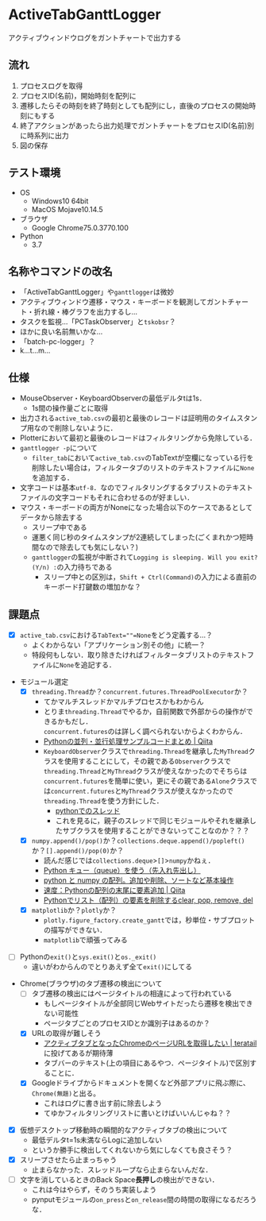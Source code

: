 # ActiveTabGanttLogger
アクティブウィンドウログをガントチャートで出力する

## 流れ
1. プロセスログを取得
2. プロセスID(名前)，開始時刻を配列に
3. 遷移したらその時刻を終了時刻としても配列にし，直後のプロセスの開始時刻にもする
4. 終了アクションがあったら出力処理でガントチャートをプロセスID(名前)別に時系列に出力
5. 図の保存

## テスト環境
- OS
    - Windows10 64bit
    - MacOS Mojave10.14.5
- ブラウザ
    - Google Chrome75.0.3770.100
- Python
    - 3.7

## 名称やコマンドの改名
- 「ActiveTabGanttLogger」や`ganttlogger`は微妙
- アクティブウィンドウ遷移・マウス・キーボードを観測してガントチャート・折れ線・棒グラフを出力するし…
- タスクを監視…「PCTaskObserver」と`tskobsr`？
- ほかに良い名前無いかな…
- 「batch-pc-logger」？
- k...t...m...

## 仕様
- MouseObserver・KeyboardObserverの最低デルタtは1s．
    - 1s間の操作量ごとに取得
- 出力される`active_tab.csv`の最初と最後のレコードは証明用のタイムスタンプ用なので削除しないように．
- Plotterにおいて最初と最後のレコードはフィルタリングから免除している．
- `ganttlogger -p`について
    - `filter_tab`において`active_tab.csv`のTabTextが空欄になっている行を削除したい場合は，フィルタータブのリストのテキストファイルに`None`を追加する．
- 文字コードは基本`utf-8`．なのでフィルタリングするタブリストのテキストファイルの文字コードもそれに合わせるのが好ましい．
- マウス・キーボードの両方がNoneになった場合以下のケースであるとしてデータから除去する
    - スリープ中である
    - 運悪く同じ秒のタイムスタンプが2連続してしまった(ごくまれかつ短時間なので除去しても気にしない？)
    - `ganttlogger`の監視が中断されて`Logging is sleeping. Will you exit?(Y/n) :`の入力待ちである
        - スリープ中との区別は，`Shift + Ctrl(Command)`の入力による直前のキーボード打鍵数の増加かな？

## 課題点
- [x] `active_tab.csv`における`TabText=""=None`をどう定義する…？
    - よくわからない「アプリケーション別その他」に統一？
    - 特段何もしない．取り除きたければフィルタータブリストのテキストファイルに`None`を追記する．
- モジュール選定
    - [x] `threading.Thread`か？`concurrent.futures.ThreadPoolExecutor`か？
        - てかマルチスレッドかマルチプロセスかもわからん
        - とりま`threading.Thread`でやるか，自前関数で外部からの操作ができるかもだし．  
        `concurrent.futures`のは詳しく調べられないからよくわからん．
        - [Pythonの並列・並行処理サンプルコードまとめ | Qiita](https://qiita.com/castaneai/items/9cc33817419896667f34)
        - `KeyboardObserver`クラスで`threading.Thread`を継承した`MyThread`クラスを使用することにして，その親である`Observer`クラスで`threading.Thread`と`MyThread`クラスが使えなかったのでそちらは`concurrent.futures`を簡単に使い，更にその親である`Alone`クラスでは`concurrent.futures`と`MyThread`クラスが使えなかったので`threading.Thread`を使う方針にした．
            - [pythonでのスレッド](http://nobunaga.hatenablog.jp/entry/2016/06/03/204450)
            - これを見るに，親子のスレッドで同じモジュールやそれを継承したサブクラスを使用することができないってことなのか？？？
    - [x] `numpy.append()/pop()`か？`collections.deque.append()/popleft()`か？`[].append()/pop(0)`か？
        - 読んだ感じでは`collections.deque`>`[]`>`numpy`かねぇ．
        - [Python キュー（queue）を使う（先入れ先出し）](https://pg-chain.com/python-queue)
        - [python と numpy の配列。追加や削除、ソートなど基本操作](http://ailaby.com/list_array/#id3_2)
        - [速度：Pythonの配列の末尾に要素追加 | Qiita](https://qiita.com/ykatsu111/items/be274f76d42f6b982ba4)
        - [Pythonでリスト（配列）の要素を削除するclear, pop, remove, del](https://note.nkmk.me/python-list-clear-pop-remove-del/#pop)
    - [x] `matplotlib`か？`plotly`か？
        - `plotly.figure_factory.create_gantt`では，秒単位・サブプロットの描写ができない．
        - `matplotlib`で頑張ってみる
- [ ] Pythonの`exit()`と`sys.exit()`と`os._exit()`
    - 違いがわからんのでとりあえず全て`exit()`にしてる
- Chrome(ブラウザ)のタブ遷移の検出について
    - [ ] タブ遷移の検出にはページタイトルの相違によって行われている
        - もしページタイトルが全部同じWebサイトだったら遷移を検出できない可能性
        - ページタブごとのプロセスIDとか識別子はあるのか？
    - [x] URLの取得が難しそう
        - [アクティブタブとなったChromeのページURLを取得したい | teratail](https://teratail.com/questions/197377)に投げてあるが期待薄
        - タブバーのテキスト(上の項目にあるやつ．ページタイトル)で区別することに．
    - [x] Googleドライブからドキュメントを開くなど外部アプリに飛ぶ際に、`Chrome(無題)`と出る。
        - これはログに書き出す前に除去しよう
        - てゆかフィルタリングリストに書いとけばいいんじゃね？？
- [x] 仮想デスクトップ移動時の瞬間的なアクティブタブの検出について
    - 最低デルタt=1s未満ならLogに追加しない
    - というか勝手に検出してくれないから気にしなくても良さそう？
- [x] スリープさせたら止まっちゃう
    - 止まらなかった．スレッドループなら止まらないんだな．
- [ ] 文字を消しているときのBack Space**長押し**の検出ができない．
    - これは今はやらず，そのうち実装しよう
    - pynputモジュールの`on_press`と`on_release`間の時間の取得になるだろうな．